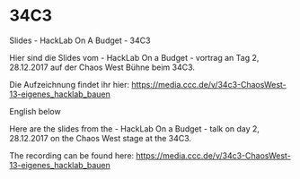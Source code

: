 # 34C3
Slides - HackLab On A Budget - 34C3

Hier sind die Slides vom - HackLab On a Budget - vortrag an Tag 2, 28.12.2017 auf der Chaos West Bühne beim 34C3.

Die Aufzeichnung findet ihr hier: https://media.ccc.de/v/34c3-ChaosWest-13-eigenes_hacklab_bauen

English below

Here are the slides from the - HackLab On a Budget - talk on day 2, 28.12.2017 on the Chaos West stage at the 34C3. 

The recording can be found here:  https://media.ccc.de/v/34c3-ChaosWest-13-eigenes_hacklab_bauen
